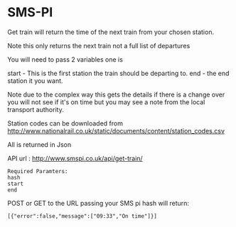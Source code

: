 SMS-PI
======

Get train will return the time of the next train from your chosen station.

Note this only returns the next train not a full list of departures

You will need to pass 2 variables one is 

start  - This is the first station the train should be departing to.
end - the end station it you want.

Note due to the complex way this gets the details if there is a change over you will not see if it's on time but you may see a note from the local transport authority.

Station codes can be downloaded from http://www.nationalrail.co.uk/static/documents/content/station_codes.csv

All is returned in Json

API url : http://www.smspi.co.uk/api/get-train/
```
Required Paramters: 
hash
start
end
```
POST or GET to the URL passing your SMS pi hash will return:

```
[{"error":false,"message":["09:33","On time"]}]
```
